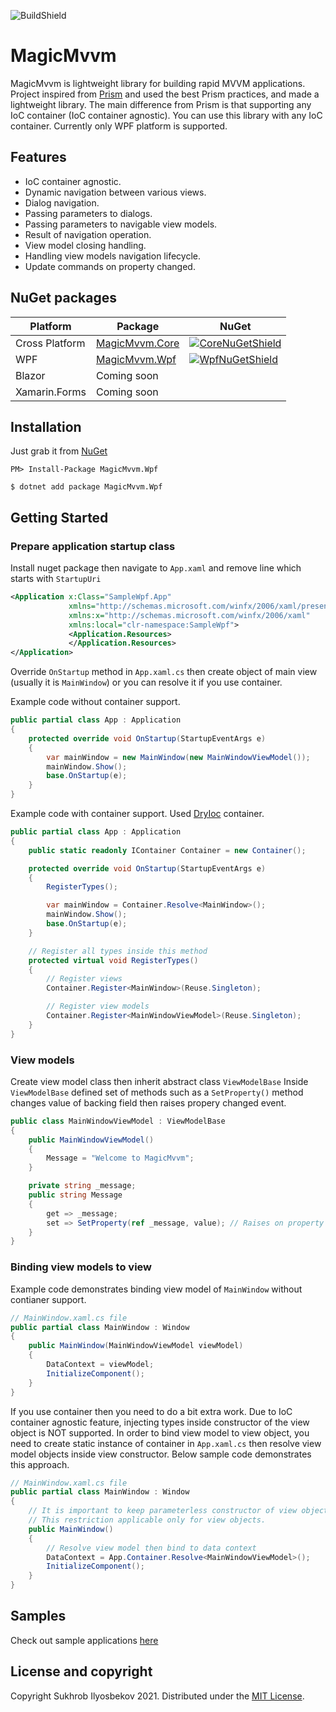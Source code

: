 ![BuildShield](https://github.com/suxrobGM/MagicMvvm/actions/workflows/dotnet.yml/badge.svg)

# MagicMvvm
MagicMvvm is lightweight library for building rapid MVVM applications. Project inspired from [Prism](https://github.com/PrismLibrary/Prism) and used the best Prism practices, and made a lightweight library. The main difference from Prism is that supporting any IoC container (IoC container agnostic). You can use this library with any IoC container.
Currently only WPF platform is supported.

## Features
* IoC container agnostic.
* Dynamic navigation between various views.
* Dialog navigation.
* Passing parameters to dialogs.
* Passing parameters to navigable view models.
* Result of navigation operation.
* View model closing handling.
* Handling view models navigation lifecycle.
* Update commands on property changed.

## NuGet packages

| Platform | Package | NuGet | 
| -------- | ------- | ------- |
| Cross Platform | [MagicMvvm.Core][CoreNuGet] | [![CoreNuGetShield]][CoreNuGet] | 
| WPF | [MagicMvvm.Wpf][WpfNuGet] | [![WpfNuGetShield]][WpfNuGet] | 
| Blazor | Coming soon |  | 
| Xamarin.Forms | Coming soon |  |


## Installation
Just grab it from [NuGet](https://www.nuget.org/packages/MagicMvvm.Wpf/)

```
PM> Install-Package MagicMvvm.Wpf
```

```
$ dotnet add package MagicMvvm.Wpf
```


## Getting Started
### Prepare application startup class
Install nuget package then navigate to `App.xaml` and remove line which starts with `StartupUri` 
```xml
<Application x:Class="SampleWpf.App"
             xmlns="http://schemas.microsoft.com/winfx/2006/xaml/presentation"
             xmlns:x="http://schemas.microsoft.com/winfx/2006/xaml"
             xmlns:local="clr-namespace:SampleWpf">
             <Application.Resources>  
             </Application.Resources>
</Application>
```

Override `OnStartup` method in `App.xaml.cs` then create object of main view (usually it is `MainWindow`) or you can resolve it if you use container.

Example code without container support.
```csharp
public partial class App : Application
{    
    protected override void OnStartup(StartupEventArgs e)
    {
        var mainWindow = new MainWindow(new MainWindowViewModel());
        mainWindow.Show();
        base.OnStartup(e);
    }
}
```

Example code with container support. Used [DryIoc](https://github.com/dadhi/DryIoc) container.
```csharp
public partial class App : Application
{    
    public static readonly IContainer Container = new Container();

    protected override void OnStartup(StartupEventArgs e)
    {
        RegisterTypes();

        var mainWindow = Container.Resolve<MainWindow>();
        mainWindow.Show();
        base.OnStartup(e);
    }

    // Register all types inside this method
    protected virtual void RegisterTypes()
    {
        // Register views
        Container.Register<MainWindow>(Reuse.Singleton);

        // Register view models
        Container.Register<MainWindowViewModel>(Reuse.Singleton);
    }
}
```

### View models

Create view model class then inherit abstract class `ViewModelBase`
Inside `ViewModelBase` defined set of methods such as a `SetProperty()`
method changes value of backing field then raises propery changed event. 

```csharp
public class MainWindowViewModel : ViewModelBase
{
    public MainWindowViewModel()
    {
        Message = "Welcome to MagicMvvm";
    }

    private string _message;
    public string Message
    {
        get => _message;
        set => SetProperty(ref _message, value); // Raises on property changed event
    }
}
```

### Binding view models to view
Example code demonstrates binding view model of `MainWindow` without contianer support.

```csharp
// MainWindow.xaml.cs file
public partial class MainWindow : Window
{
    public MainWindow(MainWindowViewModel viewModel)
    {
        DataContext = viewModel;
        InitializeComponent();
    }
}
```

If you use container then you need to do a bit extra work. Due to IoC container agnostic feature, injecting types inside constructor of the view object is NOT supported. In order to bind view model to view object, you need to create static instance of container in `App.xaml.cs` then resolve view model objects inside view constructor.
Below sample code demonstrates this approach.

```csharp
// MainWindow.xaml.cs file
public partial class MainWindow : Window
{
    // It is important to keep parameterless constructor of view object, if you use IoC container.
    // This restriction applicable only for view objects.
    public MainWindow()
    {
        // Resolve view model then bind to data context
        DataContext = App.Container.Resolve<MainWindowViewModel>(); 
        InitializeComponent();
    }
}
```

## Samples
Check out sample applications [here](https://github.com/suxrobGM/MagicMvvm/tree/main/samples)


## License and copyright
Copyright Sukhrob Ilyosbekov 2021. Distributed under the [MIT License](https://github.com/suxrobGM/MagicMvvm/blob/main/LICENSE).


[CoreNuGet]: https://www.nuget.org/packages/MagicMvvm.Core/
[WpfNuGet]: https://www.nuget.org/packages/MagicMvvm.Wpf/
[CoreNuGetShield]: https://img.shields.io/nuget/vpre/MagicMvvm.Core.svg
[WpfNuGetShield]: https://img.shields.io/nuget/vpre/MagicMvvm.Wpf.svg
